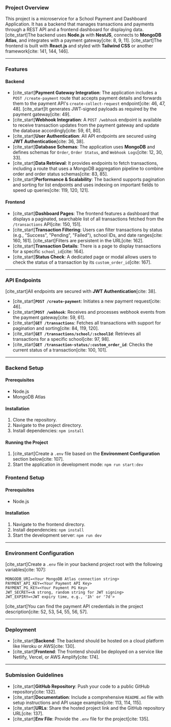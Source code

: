 ### Project Overview

This project is a microservice for a School Payment and Dashboard Application. It has a backend that manages transactions and payments through a REST API and a frontend dashboard for displaying data. [cite\_start]The backend uses **Node.js** with **NestJS**, connects to **MongoDB Atlas**, and integrates with a payment gateway[cite: 8, 9, 11]. [cite\_start]The frontend is built with **React.js** and styled with **Tailwind CSS** or another framework[cite: 141, 144, 146].

-----

### Features

#### Backend

  * [cite\_start]**Payment Gateway Integration**: The application includes a `POST /create-payment` route that accepts payment details and forwards them to the payment API's `create-collect-request` endpoint[cite: 46, 47, 48]. [cite\_start]It generates JWT-signed payloads as required by the payment gateway[cite: 49].
  * [cite\_start]**Webhook Integration**: A `POST /webhook` endpoint is available to receive transaction updates from the payment gateway and update the database accordingly[cite: 59, 61, 80].
  * [cite\_start]**User Authentication**: All API endpoints are secured using **JWT Authentication**[cite: 36, 38].
  * [cite\_start]**Database Schemas**: The application uses **MongoDB** and defines schemas for `Order`, `Order Status`, and `Webhook Logs`[cite: 12, 30, 33].
  * [cite\_start]**Data Retrieval**: It provides endpoints to fetch transactions, including a route that uses a MongoDB aggregation pipeline to combine order and order status schemas[cite: 83, 85].
  * [cite\_start]**Performance & Scalability**: The backend supports pagination and sorting for list endpoints and uses indexing on important fields to speed up queries[cite: 119, 120, 121].

#### Frontend

  * [cite\_start]**Dashboard Pages**: The frontend features a dashboard that displays a paginated, searchable list of all transactions fetched from the `/transactions` API[cite: 150, 151].
  * [cite\_start]**Transaction Filtering**: Users can filter transactions by status (e.g., "Success", "Pending", "Failed"), school IDs, and date ranges[cite: 160, 161]. [cite\_start]Filters are persistent in the URL[cite: 162].
  * [cite\_start]**Transaction Details**: There is a page to display transactions for a specific `school_id`[cite: 164].
  * [cite\_start]**Status Check**: A dedicated page or modal allows users to check the status of a transaction by its `custom_order_id`[cite: 167].

-----

### API Endpoints

[cite\_start]All endpoints are secured with **JWT Authentication**[cite: 38].

  * [cite\_start]**`POST /create-payment`**: Initiates a new payment request[cite: 46].
  * [cite\_start]**`POST /webhook`**: Receives and processes webhook events from the payment gateway[cite: 59, 61].
  * [cite\_start]**`GET /transactions`**: Fetches all transactions with support for pagination and sorting[cite: 84, 119, 120].
  * [cite\_start]**`GET /transactions/school/:schoolId`**: Retrieves all transactions for a specific school[cite: 97, 98].
  * [cite\_start]**`GET /transaction-status/:custom_order_id`**: Checks the current status of a transaction[cite: 100, 101].

-----

### Backend Setup

#### Prerequisites

  * Node.js
  * MongoDB Atlas

#### Installation

1.  Clone the repository.
2.  Navigate to the project directory.
3.  Install dependencies: `npm install`

#### Running the Project

1.  [cite\_start]Create a `.env` file based on the **Environment Configuration** section below[cite: 107].
2.  Start the application in development mode: `npm run start:dev`

### Frontend Setup

#### Prerequisites

  * Node.js

#### Installation

1.  Navigate to the frontend directory.
2.  Install dependencies: `npm install`
3.  Start the development server: `npm run dev`

-----

### Environment Configuration

[cite\_start]Create a `.env` file in your backend project root with the following variables[cite: 107]:

```
MONGODB_URI=<Your MongoDB Atlas connection string>
PAYMENT_API_KEY=<Your Payment API Key>
PAYMENT_PG_KEY=<Your Payment PG Key>
JWT_SECRET=<A strong, random string for JWT signing>
JWT_EXPIRY=<JWT expiry time, e.g., '1h' or '7d'>
```

[cite\_start]You can find the payment API credentials in the project description[cite: 52, 53, 54, 55, 56, 57].

-----

### Deployment

  * [cite\_start]**Backend**: The backend should be hosted on a cloud platform like Heroku or AWS[cite: 130].
  * [cite\_start]**Frontend**: The frontend should be deployed on a service like Netlify, Vercel, or AWS Amplify[cite: 174].

-----

### Submission Guidelines

  * [cite\_start]**GitHub Repository**: Push your code to a public GitHub repository[cite: 132].
  * [cite\_start]**Documentation**: Include a comprehensive `README.md` file with setup instructions and API usage examples[cite: 113, 114, 115].
  * [cite\_start]**URLs**: Share the hosted project link and the GitHub repository URL[cite: 137].
  * [cite\_start]**Env File**: Provide the `.env` file for the project[cite: 135].
